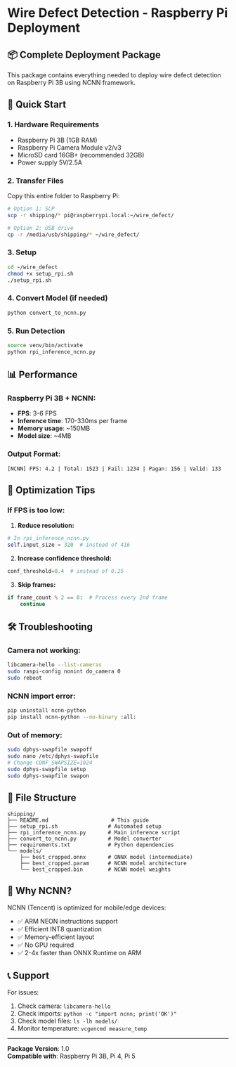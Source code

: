 # Wire Defect Detection - Raspberry Pi Deployment

## 📦 Complete Deployment Package

This package contains everything needed to deploy wire defect detection on Raspberry Pi 3B using NCNN framework.

## 🚀 Quick Start

### 1. Hardware Requirements
- Raspberry Pi 3B (1GB RAM)
- Raspberry Pi Camera Module v2/v3
- MicroSD card 16GB+ (recommended 32GB)
- Power supply 5V/2.5A

### 2. Transfer Files
Copy this entire folder to Raspberry Pi:
```bash
# Option 1: SCP
scp -r shipping/* pi@raspberrypi.local:~/wire_defect/

# Option 2: USB drive
cp -r /media/usb/shipping/* ~/wire_defect/
```

### 3. Setup
```bash
cd ~/wire_defect
chmod +x setup_rpi.sh
./setup_rpi.sh
```

### 4. Convert Model (if needed)
```bash
python convert_to_ncnn.py
```

### 5. Run Detection
```bash
source venv/bin/activate
python rpi_inference_ncnn.py
```

## 📊 Performance

### Raspberry Pi 3B + NCNN:
- **FPS**: 3-6 FPS
- **Inference time**: 170-330ms per frame
- **Memory usage**: ~150MB
- **Model size**: ~4MB

### Output Format:
```
[NCNN] FPS: 4.2 | Total: 1523 | Fail: 1234 | Pagan: 156 | Valid: 133
```

## 🔧 Optimization Tips

### If FPS is too low:

1. **Reduce resolution:**
```python
# In rpi_inference_ncnn.py
self.input_size = 320  # instead of 416
```

2. **Increase confidence threshold:**
```python
conf_threshold=0.4  # instead of 0.25
```

3. **Skip frames:**
```python
if frame_count % 2 == 0:  # Process every 2nd frame
    continue
```

## 🛠️ Troubleshooting

### Camera not working:
```bash
libcamera-hello --list-cameras
sudo raspi-config nonint do_camera 0
sudo reboot
```

### NCNN import error:
```bash
pip uninstall ncnn-python
pip install ncnn-python --no-binary :all:
```

### Out of memory:
```bash
sudo dphys-swapfile swapoff
sudo nano /etc/dphys-swapfile
# Change CONF_SWAPSIZE=1024
sudo dphys-swapfile setup
sudo dphys-swapfile swapon
```

## 📁 File Structure

```
shipping/
├── README.md                    # This guide
├── setup_rpi.sh                # Automated setup
├── rpi_inference_ncnn.py       # Main inference script
├── convert_to_ncnn.py          # Model converter
├── requirements.txt            # Python dependencies
└── models/
    ├── best_cropped.onnx       # ONNX model (intermediate)
    ├── best_cropped.param      # NCNN model architecture
    └── best_cropped.bin        # NCNN model weights
```

## 🎯 Why NCNN?

NCNN (Tencent) is optimized for mobile/edge devices:
- ✅ ARM NEON instructions support
- ✅ Efficient INT8 quantization
- ✅ Memory-efficient layout
- ✅ No GPU required
- ✅ 2-4x faster than ONNX Runtime on ARM

## 📞 Support

For issues:
1. Check camera: `libcamera-hello`
2. Check imports: `python -c "import ncnn; print('OK')"`
3. Check model files: `ls -lh models/`
4. Monitor temperature: `vcgencmd measure_temp`

---
**Package Version**: 1.0  
**Compatible with**: Raspberry Pi 3B, Pi 4, Pi 5
